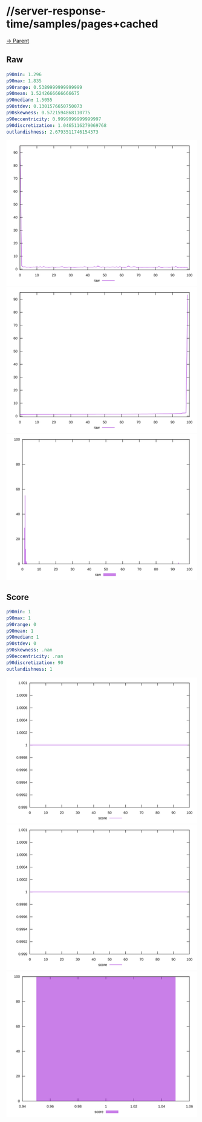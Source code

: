 
# //server-response-time/samples/pages+cached

[→ Parent](../..)


## Raw


```yaml
p90min: 1.296
p90max: 1.835
p90range: 0.5389999999999999
p90mean: 1.5242666666666675
p90median: 1.5055
p90stdev: 0.1301576650750073
p90skewness: 0.5721594868110775
p90eccentricity: 0.9999999999999997
p90discretization: 1.0465116279069768
outlandishness: 2.6793511746154373

```

![PLOT: raw-values](./raw/values.svg)![PLOT: raw-sorted](./raw/sorted.svg)![PLOT: raw-histogram](./raw/histogram.svg)
## Score


```yaml
p90min: 1
p90max: 1
p90range: 0
p90mean: 1
p90median: 1
p90stdev: 0
p90skewness: .nan
p90eccentricity: .nan
p90discretization: 90
outlandishness: 1

```

![PLOT: score-values](./score/values.svg)![PLOT: score-sorted](./score/sorted.svg)![PLOT: score-histogram](./score/histogram.svg)
